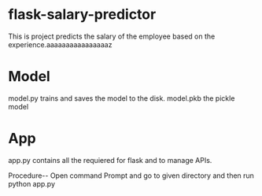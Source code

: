 # flask-salary-predictor
This is project predicts the salary of the employee based on the experience.aaaaaaaaaaaaaaaaz

# Model
model.py trains and saves the model to the disk.
model.pkb the pickle model 

# App
app.py contains all the requiered for flask and to manage APIs.



Procedure--
Open command Prompt and go to given directory and then run python app.py
